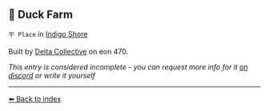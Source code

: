 ## 🦆 Duck Farm

`🪧 Place` in [Indigo Shore](../refs/indigo_shore.md)

Built by [Delta Collective](../refs/delta_collective.md) on eon 470.

_This entry is considered incomplete - you can request more info for it [on discord](<https://discord.com/channels/562910943848169472/1173922660489633802>) or write it yourself_


----------
[⬅️ Back to index](../r/#7e10_s)